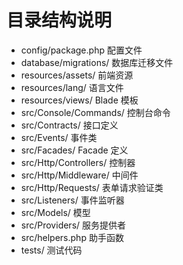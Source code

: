 # 目录结构说明

- config/package.php 配置文件
- database/migrations/ 数据库迁移文件
- resources/assets/ 前端资源
- resources/lang/ 语言文件
- resources/views/ Blade 模板
- src/Console/Commands/ 控制台命令
- src/Contracts/ 接口定义
- src/Events/ 事件类
- src/Facades/ Facade 定义
- src/Http/Controllers/ 控制器
- src/Http/Middleware/ 中间件
- src/Http/Requests/ 表单请求验证类
- src/Listeners/ 事件监听器
- src/Models/ 模型
- src/Providers/ 服务提供者
- src/helpers.php 助手函数
- tests/ 测试代码
